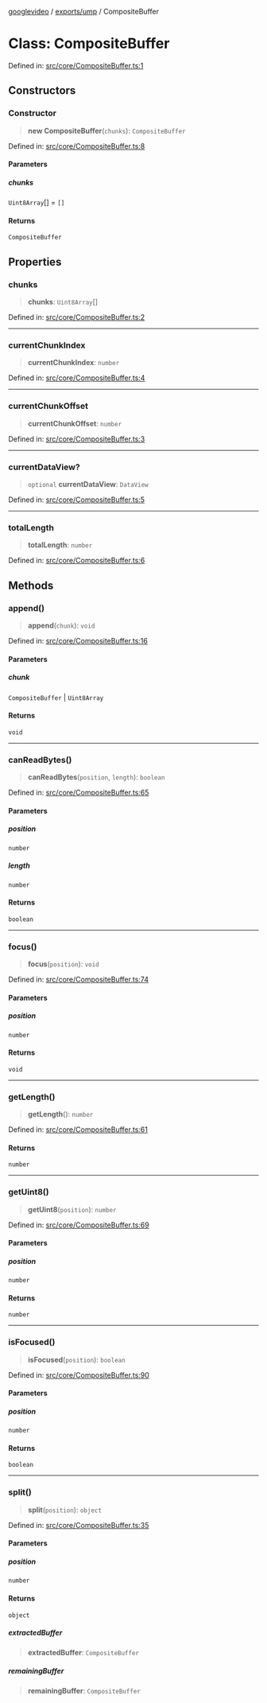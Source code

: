 [googlevideo](../../../README.md) / [exports/ump](../README.md) / CompositeBuffer

# Class: CompositeBuffer

Defined in: [src/core/CompositeBuffer.ts:1](https://github.com/LuanRT/googlevideo/blob/dbf946453f309f019ca5c8a163ede31e16e7831d/src/core/CompositeBuffer.ts#L1)

## Constructors

### Constructor

> **new CompositeBuffer**(`chunks`): `CompositeBuffer`

Defined in: [src/core/CompositeBuffer.ts:8](https://github.com/LuanRT/googlevideo/blob/dbf946453f309f019ca5c8a163ede31e16e7831d/src/core/CompositeBuffer.ts#L8)

#### Parameters

##### chunks

`Uint8Array`[] = `[]`

#### Returns

`CompositeBuffer`

## Properties

### chunks

> **chunks**: `Uint8Array`[]

Defined in: [src/core/CompositeBuffer.ts:2](https://github.com/LuanRT/googlevideo/blob/dbf946453f309f019ca5c8a163ede31e16e7831d/src/core/CompositeBuffer.ts#L2)

***

### currentChunkIndex

> **currentChunkIndex**: `number`

Defined in: [src/core/CompositeBuffer.ts:4](https://github.com/LuanRT/googlevideo/blob/dbf946453f309f019ca5c8a163ede31e16e7831d/src/core/CompositeBuffer.ts#L4)

***

### currentChunkOffset

> **currentChunkOffset**: `number`

Defined in: [src/core/CompositeBuffer.ts:3](https://github.com/LuanRT/googlevideo/blob/dbf946453f309f019ca5c8a163ede31e16e7831d/src/core/CompositeBuffer.ts#L3)

***

### currentDataView?

> `optional` **currentDataView**: `DataView`

Defined in: [src/core/CompositeBuffer.ts:5](https://github.com/LuanRT/googlevideo/blob/dbf946453f309f019ca5c8a163ede31e16e7831d/src/core/CompositeBuffer.ts#L5)

***

### totalLength

> **totalLength**: `number`

Defined in: [src/core/CompositeBuffer.ts:6](https://github.com/LuanRT/googlevideo/blob/dbf946453f309f019ca5c8a163ede31e16e7831d/src/core/CompositeBuffer.ts#L6)

## Methods

### append()

> **append**(`chunk`): `void`

Defined in: [src/core/CompositeBuffer.ts:16](https://github.com/LuanRT/googlevideo/blob/dbf946453f309f019ca5c8a163ede31e16e7831d/src/core/CompositeBuffer.ts#L16)

#### Parameters

##### chunk

`CompositeBuffer` | `Uint8Array`

#### Returns

`void`

***

### canReadBytes()

> **canReadBytes**(`position`, `length`): `boolean`

Defined in: [src/core/CompositeBuffer.ts:65](https://github.com/LuanRT/googlevideo/blob/dbf946453f309f019ca5c8a163ede31e16e7831d/src/core/CompositeBuffer.ts#L65)

#### Parameters

##### position

`number`

##### length

`number`

#### Returns

`boolean`

***

### focus()

> **focus**(`position`): `void`

Defined in: [src/core/CompositeBuffer.ts:74](https://github.com/LuanRT/googlevideo/blob/dbf946453f309f019ca5c8a163ede31e16e7831d/src/core/CompositeBuffer.ts#L74)

#### Parameters

##### position

`number`

#### Returns

`void`

***

### getLength()

> **getLength**(): `number`

Defined in: [src/core/CompositeBuffer.ts:61](https://github.com/LuanRT/googlevideo/blob/dbf946453f309f019ca5c8a163ede31e16e7831d/src/core/CompositeBuffer.ts#L61)

#### Returns

`number`

***

### getUint8()

> **getUint8**(`position`): `number`

Defined in: [src/core/CompositeBuffer.ts:69](https://github.com/LuanRT/googlevideo/blob/dbf946453f309f019ca5c8a163ede31e16e7831d/src/core/CompositeBuffer.ts#L69)

#### Parameters

##### position

`number`

#### Returns

`number`

***

### isFocused()

> **isFocused**(`position`): `boolean`

Defined in: [src/core/CompositeBuffer.ts:90](https://github.com/LuanRT/googlevideo/blob/dbf946453f309f019ca5c8a163ede31e16e7831d/src/core/CompositeBuffer.ts#L90)

#### Parameters

##### position

`number`

#### Returns

`boolean`

***

### split()

> **split**(`position`): `object`

Defined in: [src/core/CompositeBuffer.ts:35](https://github.com/LuanRT/googlevideo/blob/dbf946453f309f019ca5c8a163ede31e16e7831d/src/core/CompositeBuffer.ts#L35)

#### Parameters

##### position

`number`

#### Returns

`object`

##### extractedBuffer

> **extractedBuffer**: `CompositeBuffer`

##### remainingBuffer

> **remainingBuffer**: `CompositeBuffer`

